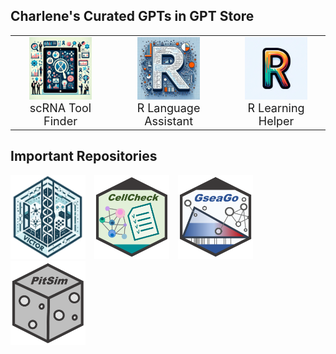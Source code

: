 <!-- Light Mode -->
<!-- <a href="https://github.com/anuraghazra/github-readme-stats#gh-light-mode-only"><img align="center" src="https://github-readme-stats.vercel.app/api?username=Charlene717&show_icons=true&theme=buefy&show_icons=true&count_private=true&line_height=28&hide_border=1&include_all_commits=true&card_width=450&role=OWNER,COLLABORATOR#gh-light-mode-only" alt="Charlene717's Language stats" /></a> -->
<!-- <a href="https://github.com/anuraghazra/github-readme-stats#gh-light-mode-only"><img align="center" src="https://github-readme-stats.vercel.app/api/top-langs/?username=Charlene717&show_icons=true&theme=buefy&layout=compact&langs_count=10&hide_border=1&role=OWNER,COLLABORATOR&exclude_repo=github-readme-stats#gh-light-mode-only" alt="Charlene717's Github stats" /></a> -->
<!-- ------------- | ------------- -->


<!-- Dark Mode -->
<!-- <a href="https://github.com/anuraghazra/github-readme-stats#gh-dark-mode-only"><img align="center" src="https://github-readme-stats.vercel.app/api?username=Charlene717&show_icons=true&theme=outrun&show_icons=true&count_private=true&line_height=28&hide_border=1&include_all_commits=true&card_width=450&role=OWNER,COLLABORATOR&bg_color=000000#gh-dark-mode-only" alt="Charlene717's Language stats" /></a> -->
<!-- <a href="https://github.com/anuraghazra/github-readme-stats#gh-dark-mode-only"><img align="center" src="https://github-readme-stats.vercel.app/api/top-langs/?username=Charlene717&show_icons=true&theme=outrun&layout=compact&langs_count=10&hide_border=1&role=OWNER,COLLABORATOR&exclude_repo=github-readme-stats&theme=dark&bg_color=000000#gh-dark-mode-only" alt="Charlene717's Github stats" /></a> -->
<!-- ------------- | ------------- -->

## Charlene's Curated GPTs in GPT Store
<table style="width: 100%; text-align: center;">
  <tr>
    <!-- scRNA Tool Finder -->
    <td style="vertical-align: middle; text-align: center;">
      <div style="display: inline-block;">
        <a href="https://chatgpt.com/g/g-kKJX5DNGr-scrna-tool-finder">
          <img src="https://github.com/Charlene717/GPTs-in-GPT-Store/blob/main/LOGO/406a8b84-a969-4219-ab62-dbfcae00ac6b.png" alt="GPT Logo" width="100"/>
        </a>
        <br/>
        <a href="https://chatgpt.com/g/g-kKJX5DNGr-scrna-tool-finder" style="text-decoration:none; font-size:18px;">
          scRNA Tool Finder
        </a>
      </div>
    </td>
    <!-- R Language Assistant -->
    <td style="vertical-align: middle; text-align: center;">
      <div style="display: inline-block;">
        <a href="https://chatgpt.com/g/g-gU2qvhSVL-r-language-assistant">
          <img src="https://github.com/Charlene717/GPTs-in-GPT-Store/blob/main/LOGO/7ebc5304-ae1e-4912-871b-c089205161a5.png" alt="GPT Logo" width="100"/>
        </a>
        <br/>
        <a href="https://chatgpt.com/g/g-gU2qvhSVL-r-language-assistant" style="text-decoration:none; font-size:18px;">
          R Language Assistant
        </a>
      </div>
    </td>
    <!-- R Learning Helper -->
    <td style="vertical-align: middle; text-align: center;">
      <div style="display: inline-block;">
        <a href="https://chatgpt.com/g/g-kTOSbGUHM-r-learning-helper">
          <img src="https://github.com/Charlene717/GPTs-in-GPT-Store/blob/main/LOGO/af5bfe50-3eda-4e1f-b485-6eaefa53f98a.png" alt="GPT Logo" width="100"/>
        </a>
        <br/>
        <a href="https://chatgpt.com/g/g-kTOSbGUHM-r-learning-helper" style="text-decoration:none; font-size:18px;">
          R Learning Helper
        </a>
      </div>
    </td>
  </tr>
</table>




## Important Repositories
[<img src="https://github.com/Charlene717/VICTORS_Paper_Results/blob/main/Figures/Logo_VICTOR.png" width="120" />](https://github.com/Charlene717/VICTOR)&emsp;[<img src="https://github.com/Charlene717/CellCheck/blob/main/Figures/CellCheck.png" width="120" />](https://github.com/Charlene717/CellCheck)&emsp;[<img src="https://github.com/Charlene717/GseaGo/blob/main/Figures/GSEAGO.png" width="120"/>](https://github.com/Charlene717/GseaGo)&emsp;
[<img src="https://github.com/Charlene717/Mg_Pitting_Corrosion_Simulation/blob/main/Figures/PitSim.png" width="120" />](https://github.com/Charlene717/Mg_Pitting_Corrosion_Simulation)&emsp;

<!--
[<img src="https://github.com/CAESAR-Lab/MagicDisc/blob/main/Figures/MagicDisc.png" width="120" />](https://github.com/CAESAR-Lab/MagicDisc)&emsp;
[<img src="https://github.com/Charlene717/GseaGoUI/blob/main/Fig/GSEAGOUI.png" width="120" />](https://github.com/Charlene717/GseaGoUI)&emsp;
-->



<!--
### Hi there 👋
[![Charlene's GitHub stats](https://github-readme-stats.vercel.app/api?username=Charlene717&show_icons=true&theme=buefy)](https://github.com/anuraghazra/github-readme-stats)[![Top Langs](https://github-readme-stats.vercel.app/api/top-langs/?username=Charlene717&layout=compact)](https://github.com/Charlene717/github-readme-stats)

[<img src="https://github.com/Charlene717/CellCheck/blob/main/Figures/CellCheck.png" width="120" />](https://github.com/Charlene717/CellCheck)&emsp;[<img src="https://github.com/Charlene717/GseaGo/blob/main/Figures/GSEAGO.png" width="120"/>](https://github.com/Charlene717/GseaGo)&emsp;[<img src="https://github.com/Charlene717/Mg_Pitting_Corrosion_Simulation/blob/main/Figures/PitSim.png" width="120" />](https://github.com/Charlene717/Mg_Pitting_Corrosion_Simulation)&emsp;


**Charlene717/Charlene717** is a ✨ _special_ ✨ repository because its `README.md` (this file) appears on your GitHub profile.

Here are some ideas to get you started:

- 🔭 I’m currently working on ...
- 🌱 I’m currently learning ...
- 👯 I’m looking to collaborate on ...
- 🤔 I’m looking for help with ...
- 💬 Ask me about ...
- 📫 How to reach me: ...
- 😄 Pronouns: ...
- ⚡ Fun fact: ...
-->
